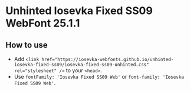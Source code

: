 # Unhinted Iosevka Fixed SS09 WebFont 25.1.1

## How to use

- Add `<link href="https://iosevka-webfonts.github.io/unhinted-iosevka-fixed-ss09/iosevka-fixed-ss09-unhinted.css" rel="stylesheet" />` to your `<head>`.
- Use `fontFamily: 'Iosevka Fixed SS09 Web'` or `font-family: 'Iosevka Fixed SS09 Web'`.
